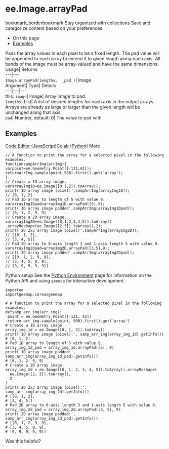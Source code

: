  
#  ee.Image.arrayPad
bookmark_borderbookmark Stay organized with collections  Save and categorize content based on your preferences.
  * On this page
  * [Examples](https://developers.google.com/earth-engine/apidocs/ee-image-arraypad#examples)


Pads the array values in each pixel to be a fixed length. The pad value will be appended to each array to extend it to given length along each axis. All bands of the image must be array-valued and have the same dimensions. 
Usage| Returns  
---|---  
`Image.arrayPad(lengths,  _pad_)`| Image  
Argument| Type| Details  
---|---|---  
this: `image`| Image| Array image to pad.  
`lengths`| List| A list of desired lengths for each axis in the output arrays. Arrays are already as large or larger than the given length will be unchanged along that axis.  
`pad`| Number, default: 0| The value to pad with.  
## Examples
[Code Editor (JavaScript)](https://developers.google.com/earth-engine/apidocs/ee-image-arraypad#code-editor-javascript-sample)[Colab (Python)](https://developers.google.com/earth-engine/apidocs/ee-image-arraypad#colab-python-sample) More
```
// A function to print the array for a selected pixel in the following examples.
functionsampArrImg(arrImg){
varpoint=ee.Geometry.Point([-121,42]);
returnarrImg.sample(point,500).first().get('array');
}
// Create a 1D array image.
vararrayImg1D=ee.Image([0,1,2]).toArray();
print('1D array image (pixel)',sampArrImg(arrayImg1D));
// [0, 1, 2]
// Pad 1D array to length of 5 with value 9.
vararrayImg1Dpad=arrayImg1D.arrayPad([5],9);
print('1D array image padded',sampArrImg(arrayImg1Dpad));
// [0, 1, 2, 9, 9]
// Create a 2D array image.
vararrayImg2D=ee.Image([0,1,2,3,4,5]).toArray()
.arrayReshape(ee.Image([2,3]).toArray(),2);
print('2D 2x3 array image (pixel)',sampArrImg(arrayImg2D));
// [[0, 1, 2],
// [3, 4, 5]]
// Pad 2D array to 0-axis length 3 and 1-axis length 5 with value 9.
vararrayImg2Dpad=arrayImg2D.arrayPad([3,5],9);
print('2D array image padded',sampArrImg(arrayImg2Dpad));
// [[0, 1, 2, 9, 9],
// [3, 4, 5, 9, 9],
// [9, 9, 9, 9, 9]]
```
Python setup
See the [ Python Environment](https://developers.google.com/earth-engine/guides/python_install) page for information on the Python API and using `geemap` for interactive development.
```
importee
importgeemap.coreasgeemap
```
```
# A function to print the array for a selected pixel in the following examples.
defsamp_arr_img(arr_img):
 point = ee.Geometry.Point([-121, 42])
 return arr_img.sample(point, 500).first().get('array')
# Create a 1D array image.
array_img_1d = ee.Image([0, 1, 2]).toArray()
print('1D array image (pixel):', samp_arr_img(array_img_1d).getInfo())
# [0, 1, 2]
# Pad 1D array to length of 5 with value 9.
array_img_1d_pad = array_img_1d.arrayPad([5], 9)
print('1D array image padded:', samp_arr_img(array_img_1d_pad).getInfo())
# [0, 1, 2, 9, 9]
# Create a 2D array image.
array_img_2d = ee.Image([0, 1, 2, 3, 4, 5]).toArray().arrayReshape(
  ee.Image([2, 3]).toArray(),
  2
)
print('2D 2x3 array image (pixel):', samp_arr_img(array_img_2d).getInfo())
# [[0, 1, 2],
# [3, 4, 5]]
# Pad 2D array to 0-axis length 3 and 1-axis length 5 with value 9.
array_img_2d_pad = array_img_2d.arrayPad([3, 5], 9)
print('2D array image padded:', samp_arr_img(array_img_2d_pad).getInfo())
# [[0, 1, 2, 9, 9],
# [3, 4, 5, 9, 9],
# [9, 9, 9, 9, 9]]
```

Was this helpful?
